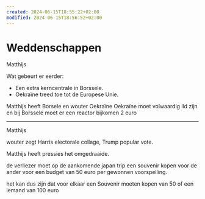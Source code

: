 ```yaml
---
created: 2024-06-15T18:55:22+02:00
modified: 2024-06-15T18:56:52+02:00
---
```


# Weddenschappen

Matthijs

Wat gebeurt er eerder:

- Een extra kerncentrale in Borssele.
- Oekraïne treed toe tot de Europese Unie.

Matthijs heeft Borsele en wouter Oekraïne
Oekraïne moet volwaardig lid zijn
en bij Borssele moet er een reactor bijkomen
2 euro

---

Matthijs 

wouter zegt Harris electorale collage, Trump popular vote.

Matthijs heeft pressies het omgedraaide.

de verliezer moet op de aankomende japan trip een souvenir kopen voor de ander voor een budget van 50 euro per gewonnen voorspelling.

het kan dus zijn dat voor elkaar een Souvenir moeten kopen van 50 of een iemand van 100 euro

